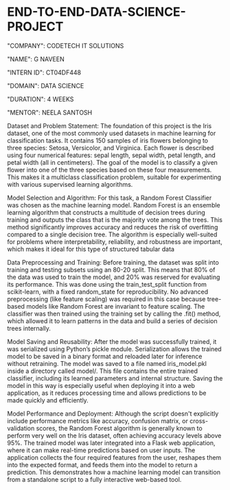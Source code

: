 # END-TO-END-DATA-SCIENCE-PROJECT

"COMPANY": CODETECH IT SOLUTIONS

"NAME": G NAVEEN

"INTERN ID": CT04DF448

"DOMAIN": DATA SCIENCE

"DURATION": 4 WEEKS

"MENTOR": NEELA SANTOSH

Dataset and Problem Statement: The foundation of this project is the Iris dataset, one of the most commonly used datasets in machine learning for classification tasks. It contains 150 samples of iris flowers belonging to three species: Setosa, Versicolor, and Virginica. Each flower is described using four numerical features: sepal length, sepal width, petal length, and petal width (all in centimeters). The goal of the model is to classify a given flower into one of the three species based on these four measurements. This makes it a multiclass classification problem, suitable for experimenting with various supervised learning algorithms.

Model Selection and Algorithm: For this task, a Random Forest Classifier was chosen as the machine learning model. Random Forest is an ensemble learning algorithm that constructs a multitude of decision trees during training and outputs the class that is the majority vote among the trees. This method significantly improves accuracy and reduces the risk of overfitting compared to a single decision tree. The algorithm is especially well-suited for problems where interpretability, reliability, and robustness are important, which makes it ideal for this type of structured tabular data

Data Preprocessing and Training: Before training, the dataset was split into training and testing subsets using an 80-20 split. This means that 80% of the data was used to train the model, and 20% was reserved for evaluating its performance. This was done using the train_test_split function from scikit-learn, with a fixed random_state for reproducibility. No advanced preprocessing (like feature scaling) was required in this case because tree-based models like Random Forest are invariant to feature scaling. The classifier was then trained using the training set by calling the .fit() method, which allowed it to learn patterns in the data and build a series of decision trees internally.

Model Saving and Reusability: After the model was successfully trained, it was serialized using Python’s pickle module. Serialization allows the trained model to be saved in a binary format and reloaded later for inference without retraining. The model was saved to a file named iris_model.pkl inside a directory called model/. This file contains the entire trained classifier, including its learned parameters and internal structure. Saving the model in this way is especially useful when deploying it into a web application, as it reduces processing time and allows predictions to be made quickly and efficiently.

Model Performance and Deployment: Although the script doesn't explicitly include performance metrics like accuracy, confusion matrix, or cross-validation scores, the Random Forest algorithm is generally known to perform very well on the Iris dataset, often achieving accuracy levels above 95%. The trained model was later integrated into a Flask web application, where it can make real-time predictions based on user inputs. The application collects the four required features from the user, reshapes them into the expected format, and feeds them into the model to return a prediction. This demonstrates how a machine learning model can transition from a standalone script to a fully interactive web-based tool.

